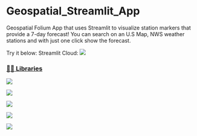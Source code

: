 # Geospatial_Streamlit_App

Geospatial Folium App that uses Streamlit to visualize station markers that provide a 7-day forecast! 
You can search on an U.S Map, NWS weather stations and with just one click show the forecast.

Try it below: Streamlit Cloud: <a href="https://theeliad-geospatial-weather-app-main-rmv7ho.streamlit.app/"><img src="https://img.shields.io/badge/streamlit-f8f8ff?style=for-the-badge&logo=streamlit&logoColor=red"/>



### 👨‍💻 Libraries

<a href="https://pandas.pydata.org/"><img src="https://img.shields.io/badge/pandas%20-%23150458.svg?&style=for-the-badge&logo=pandas&logoColor=white"/>
    
<a href="https://numpy.org/"><img src="https://img.shields.io/badge/NumPy-013243?style=for-the-badge&logo=numpy&logoColor=white">
    
<a href="https://streamlit.io/"><img src="https://img.shields.io/badge/streamlit-000000?style=for-the-badge&logo=streamlit&logoColor=red">
    
<a href="https://python-visualization.github.io/folium/"><img src="https://img.shields.io/badge/folium-FFF8DC?style=for-the-badge&logo=folium&logoColor=green">

<a href="https://nwsapy.readthedocs.io/en/latest/index.html"><img src="https://img.shields.io/badge/NWSAPy-00bfff?style=for-the-badge&logo=home&logoColor=white">
